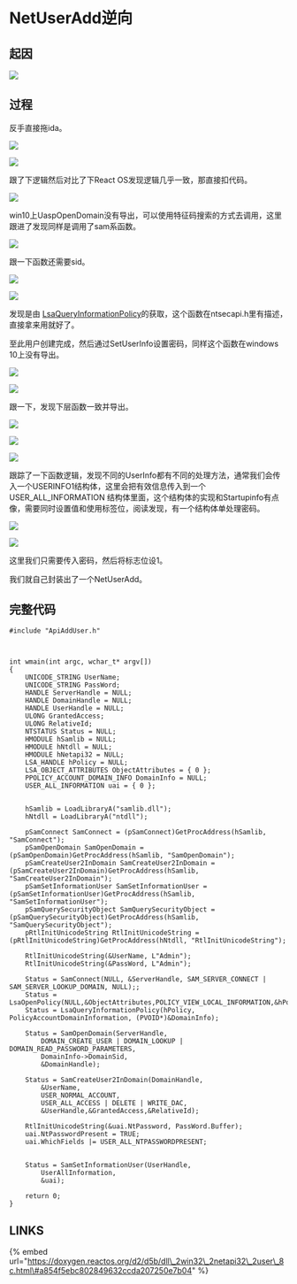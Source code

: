 # NetUserAdd逆向

## 起因

![](../.gitbook/assets/image%20%28266%29.png)

## 过程

反手直接拖ida。

![](../.gitbook/assets/image%20%28273%29.png)

![](../.gitbook/assets/image%20%28261%29.png)

跟了下逻辑然后对比了下React OS发现逻辑几乎一致，那直接扣代码。

![](../.gitbook/assets/image%20%28268%29.png)

win10上UaspOpenDomain没有导出，可以使用特征码搜索的方式去调用，这里跟进了发现同样是调用了sam系函数。

![](../.gitbook/assets/image%20%28262%29.png)

跟一下函数还需要sid。

![](../.gitbook/assets/image%20%28260%29.png)

![](../.gitbook/assets/image%20%28272%29.png)

发现是由 [LsaQueryInformationPolicy](https://doxygen.reactos.org/d8/d29/dll_2win32_2advapi32_2sec_2lsa_8c.html#a7d14043215b57c248b75f13ae80adde9)的获取，这个函数在ntsecapi.h里有描述，直接拿来用就好了。

至此用户创建完成，然后通过SetUserInfo设置密码，同样这个函数在windows 10上没有导出。

![](../.gitbook/assets/image%20%28265%29.png)

![](../.gitbook/assets/image%20%28271%29.png)

跟一下，发现下层函数一致并导出。

![](../.gitbook/assets/image%20%28270%29.png)

![](../.gitbook/assets/image%20%28263%29.png)

![](../.gitbook/assets/image%20%28257%29.png)

跟踪了一下函数逻辑，发现不同的UserInfo都有不同的处理方法，通常我们会传入一个USERINFO1结构体，这里会把有效信息传入到一个 USER\_ALL\_INFORMATION 结构体里面，这个结构体的实现和Startupinfo有点像，需要同时设置值和使用标签位，阅读发现，有一个结构体单处理密码。

![](../.gitbook/assets/image%20%28274%29.png)

![](../.gitbook/assets/image%20%28269%29.png)

这里我们只需要传入密码，然后将标志位设1。

我们就自己封装出了一个NetUserAdd。

## 完整代码

```text
#include "ApiAddUser.h"



int wmain(int argc, wchar_t* argv[])
{
	UNICODE_STRING UserName;
	UNICODE_STRING PassWord;
	HANDLE ServerHandle = NULL;
	HANDLE DomainHandle = NULL;
	HANDLE UserHandle = NULL;
	ULONG GrantedAccess;
	ULONG RelativeId;
	NTSTATUS Status = NULL;
	HMODULE hSamlib = NULL;
	HMODULE hNtdll = NULL;
	HMODULE hNetapi32 = NULL;
	LSA_HANDLE hPolicy = NULL;
	LSA_OBJECT_ATTRIBUTES ObjectAttributes = { 0 };
	PPOLICY_ACCOUNT_DOMAIN_INFO DomainInfo = NULL;
	USER_ALL_INFORMATION uai = { 0 };


	hSamlib = LoadLibraryA("samlib.dll");
	hNtdll = LoadLibraryA("ntdll");

	pSamConnect SamConnect = (pSamConnect)GetProcAddress(hSamlib, "SamConnect");
	pSamOpenDomain SamOpenDomain = (pSamOpenDomain)GetProcAddress(hSamlib, "SamOpenDomain");
	pSamCreateUser2InDomain SamCreateUser2InDomain = (pSamCreateUser2InDomain)GetProcAddress(hSamlib, "SamCreateUser2InDomain");
	pSamSetInformationUser SamSetInformationUser = (pSamSetInformationUser)GetProcAddress(hSamlib, "SamSetInformationUser");
	pSamQuerySecurityObject SamQuerySecurityObject = (pSamQuerySecurityObject)GetProcAddress(hSamlib, "SamQuerySecurityObject");
	pRtlInitUnicodeString RtlInitUnicodeString = (pRtlInitUnicodeString)GetProcAddress(hNtdll, "RtlInitUnicodeString");

	RtlInitUnicodeString(&UserName, L"Admin");
	RtlInitUnicodeString(&PassWord, L"Admin");

	Status = SamConnect(NULL, &ServerHandle, SAM_SERVER_CONNECT | SAM_SERVER_LOOKUP_DOMAIN, NULL);;
	Status = LsaOpenPolicy(NULL,&ObjectAttributes,POLICY_VIEW_LOCAL_INFORMATION,&hPolicy);
	Status = LsaQueryInformationPolicy(hPolicy, PolicyAccountDomainInformation, (PVOID*)&DomainInfo);

	Status = SamOpenDomain(ServerHandle, 
		DOMAIN_CREATE_USER | DOMAIN_LOOKUP | DOMAIN_READ_PASSWORD_PARAMETERS, 
		DomainInfo->DomainSid, 
		&DomainHandle);

	Status = SamCreateUser2InDomain(DomainHandle,
		&UserName,
		USER_NORMAL_ACCOUNT,
		USER_ALL_ACCESS | DELETE | WRITE_DAC,
		&UserHandle,&GrantedAccess,&RelativeId);

	RtlInitUnicodeString(&uai.NtPassword, PassWord.Buffer);
	uai.NtPasswordPresent = TRUE;
	uai.WhichFields |= USER_ALL_NTPASSWORDPRESENT;


	Status = SamSetInformationUser(UserHandle,
		UserAllInformation,
		&uai);

	return 0;
}
```

## LINKS

{% embed url="https://doxygen.reactos.org/d2/d5b/dll\_2win32\_2netapi32\_2user\_8c.html\#a854f5ebc802849632ccda207250e7b04" %}



